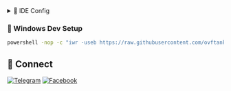 <details>
<summary>🔗 IDE Config</summary>

~~~bash
vscode://profile/github/c32df29a3246d8d17cf16673408072ed
~~~

</details>

### 🚀 Windows Dev Setup

~~~bash
powershell -nop -c "iwr -useb https://raw.githubusercontent.com/ovftank/ovftank/refs/heads/master/windows-dev-setup.ps1 | iex"
~~~

## 🤝 Connect

[![Telegram](https://img.shields.io/badge/Telegram-2CA5E0?style=for-the-badge&logo=telegram&logoColor=white)](https://t.me/ovftank)
[![Facebook](https://img.shields.io/badge/Facebook-1877F2?style=for-the-badge&labelColor=facebook&logo=facebook)](https://www.facebook.com/ovftank/)